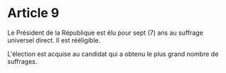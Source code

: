 # Article 9

Le Président de la République est élu pour sept (7) ans au suffrage universel direct. Il
est rééligible.

L'élection est acquise au candidat qui a obtenu le plus grand nombre de suffrages.